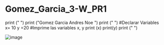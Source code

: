 # Gomez_Garcia_3-W_PR1

print (" ")
print ("Gomez Garcia Andres Noe ")
print (" ")
#Declarar Variables
x= 10
y =20
#Imprime las variables x, y
print (x)
print(y)
print (" ")


![image](https://github.com/user-attachments/assets/29856660-2a0e-4f0b-a4ad-075b02fe6ea2)

